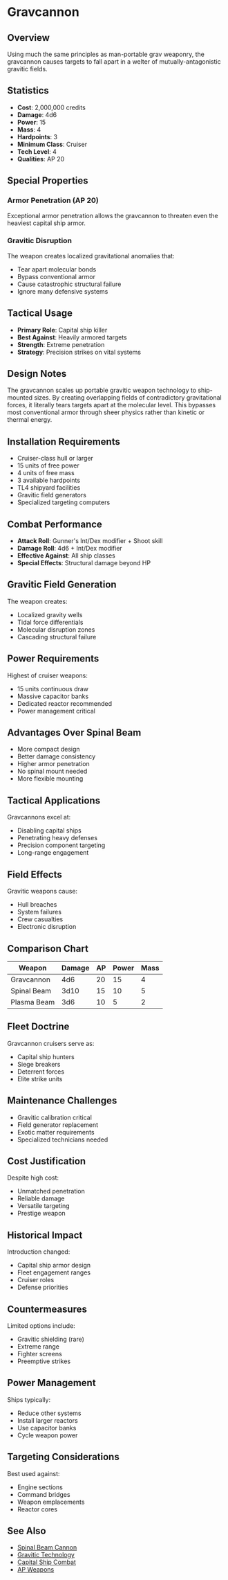 # Gravcannon

## Overview
Using much the same principles as man-portable grav weaponry, the gravcannon causes targets to fall apart in a welter of mutually-antagonistic gravitic fields.

## Statistics
- **Cost**: 2,000,000 credits
- **Damage**: 4d6
- **Power**: 15
- **Mass**: 4
- **Hardpoints**: 3
- **Minimum Class**: Cruiser
- **Tech Level**: 4
- **Qualities**: AP 20

## Special Properties

### Armor Penetration (AP 20)
Exceptional armor penetration allows the gravcannon to threaten even the heaviest capital ship armor.

### Gravitic Disruption
The weapon creates localized gravitational anomalies that:
- Tear apart molecular bonds
- Bypass conventional armor
- Cause catastrophic structural failure
- Ignore many defensive systems

## Tactical Usage
- **Primary Role**: Capital ship killer
- **Best Against**: Heavily armored targets
- **Strength**: Extreme penetration
- **Strategy**: Precision strikes on vital systems

## Design Notes
The gravcannon scales up portable gravitic weapon technology to ship-mounted sizes. By creating overlapping fields of contradictory gravitational forces, it literally tears targets apart at the molecular level. This bypasses most conventional armor through sheer physics rather than kinetic or thermal energy.

## Installation Requirements
- Cruiser-class hull or larger
- 15 units of free power
- 4 units of free mass
- 3 available hardpoints
- TL4 shipyard facilities
- Gravitic field generators
- Specialized targeting computers

## Combat Performance
- **Attack Roll**: Gunner's Int/Dex modifier + Shoot skill
- **Damage Roll**: 4d6 + Int/Dex modifier
- **Effective Against**: All ship classes
- **Special Effects**: Structural damage beyond HP

## Gravitic Field Generation
The weapon creates:
- Localized gravity wells
- Tidal force differentials
- Molecular disruption zones
- Cascading structural failure

## Power Requirements
Highest of cruiser weapons:
- 15 units continuous draw
- Massive capacitor banks
- Dedicated reactor recommended
- Power management critical

## Advantages Over Spinal Beam
- More compact design
- Better damage consistency
- Higher armor penetration
- No spinal mount needed
- More flexible mounting

## Tactical Applications
Gravcannons excel at:
- Disabling capital ships
- Penetrating heavy defenses
- Precision component targeting
- Long-range engagement

## Field Effects
Gravitic weapons cause:
- Hull breaches
- System failures
- Crew casualties
- Electronic disruption

## Comparison Chart
| Weapon | Damage | AP | Power | Mass |
|--------|---------|-----|--------|------|
| Gravcannon | 4d6 | 20 | 15 | 4 |
| Spinal Beam | 3d10 | 15 | 10 | 5 |
| Plasma Beam | 3d6 | 10 | 5 | 2 |

## Fleet Doctrine
Gravcannon cruisers serve as:
- Capital ship hunters
- Siege breakers
- Deterrent forces
- Elite strike units

## Maintenance Challenges
- Gravitic calibration critical
- Field generator replacement
- Exotic matter requirements
- Specialized technicians needed

## Cost Justification
Despite high cost:
- Unmatched penetration
- Reliable damage
- Versatile targeting
- Prestige weapon

## Historical Impact
Introduction changed:
- Capital ship armor design
- Fleet engagement ranges
- Cruiser roles
- Defense priorities

## Countermeasures
Limited options include:
- Gravitic shielding (rare)
- Extreme range
- Fighter screens
- Preemptive strikes

## Power Management
Ships typically:
- Reduce other systems
- Install larger reactors
- Use capacitor banks
- Cycle weapon power

## Targeting Considerations
Best used against:
- Engine sections
- Command bridges
- Weapon emplacements
- Reactor cores

## See Also
- [Spinal Beam Cannon](spinal-beam-cannon.md)
- [Gravitic Technology](../../technology/gravitic-weapons.md)
- [Capital Ship Combat](../capital-combat.md)
- [AP Weapons](../combat-mechanics.md#armor-penetration)
